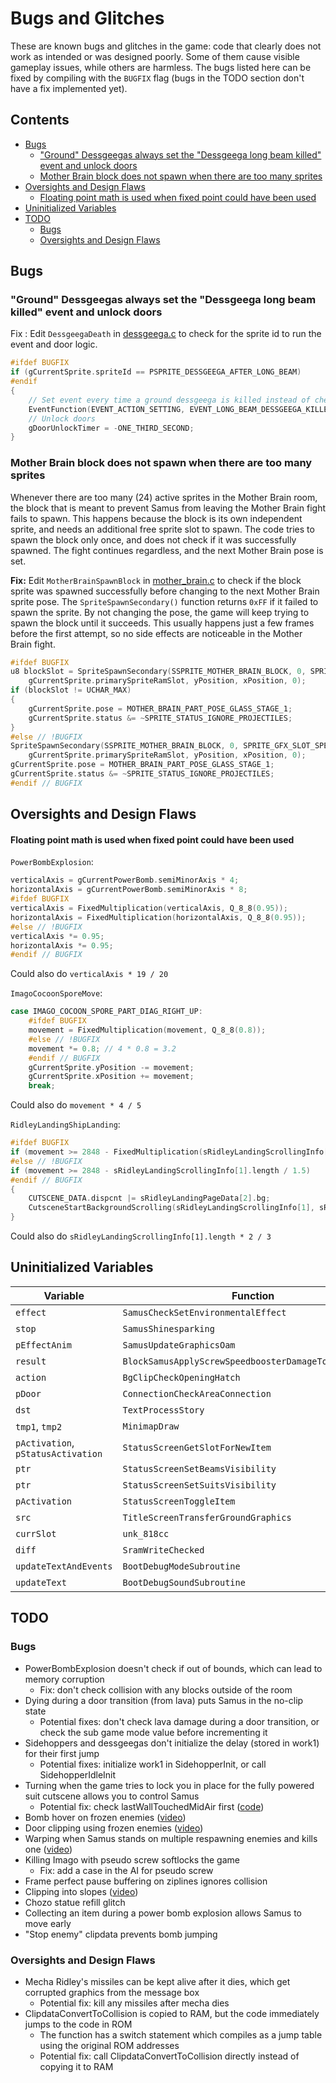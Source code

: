 # Bugs and Glitches
These are known bugs and glitches in the game: code that clearly does not work as intended or was designed poorly. Some of them cause visible gameplay issues, while others are harmless. The bugs listed here can be fixed by compiling with the `BUGFIX` flag (bugs in the TODO section don't have a fix implemented yet). 


## Contents

- [Bugs](#bugs)
  - ["Ground" Dessgeegas always set the "Dessgeega long beam killed" event and unlock doors](#ground-dessgeegas-always-set-the-dessgeega-long-beam-killed-event-and-unlock-doors)
  - [Mother Brain block does not spawn when there are too many sprites](#mother-brain-block-does-not-spawn-when-there-are-too-many-sprites)
- [Oversights and Design Flaws](#oversights-and-design-flaws)
  - [Floating point math is used when fixed point could have been used](#floating-point-math-is-used-when-fixed-point-could-have-been-used)
- [Uninitialized Variables](#uninitialized-variables)
- [TODO](#todo)
  - [Bugs](#bugs-1)
  - [Oversights and Design Flaws](#oversights-and-design-flaws-1)


## Bugs

### "Ground" Dessgeegas always set the "Dessgeega long beam killed" event and unlock doors

Fix : Edit `DessgeegaDeath` in [dessgeega.c](https://github.com/metroidret/mzm/blob/master/src/sprites_AI/dessgeega.c) to check for the sprite id to run the event and door logic.

```c
#ifdef BUGFIX
if (gCurrentSprite.spriteId == PSPRITE_DESSGEEGA_AFTER_LONG_BEAM)
#endif
{
    // Set event every time a ground dessgeega is killed instead of checking for the sprite ID ?
    EventFunction(EVENT_ACTION_SETTING, EVENT_LONG_BEAM_DESSGEEGA_KILLED);
    // Unlock doors
    gDoorUnlockTimer = -ONE_THIRD_SECOND;
}
```

### Mother Brain block does not spawn when there are too many sprites

Whenever there are too many (24) active sprites in the Mother Brain room, the block that is meant to prevent Samus from leaving the Mother Brain fight fails to spawn. This happens because the block is its own independent sprite, and needs an additional free sprite slot to spawn. The code tries to spawn the block only once, and does not check if it was successfully spawned. The fight continues regardless, and the next Mother Brain pose is set.

**Fix:** Edit `MotherBrainSpawnBlock` in [mother_brain.c](../src/sprites_AI/mother_brain.c) to check if the block sprite was spawned successfully before changing to the next Mother Brain sprite pose. The `SpriteSpawnSecondary()` function returns `0xFF` if it failed to spawn the sprite. By not changing the pose, the game will keep trying to spawn the block until it succeeds. This usually happens just a few frames before the first attempt, so no side effects are noticeable in the Mother Brain fight.

```c
#ifdef BUGFIX
u8 blockSlot = SpriteSpawnSecondary(SSPRITE_MOTHER_BRAIN_BLOCK, 0, SPRITE_GFX_SLOT_SPECIAL,
    gCurrentSprite.primarySpriteRamSlot, yPosition, xPosition, 0);
if (blockSlot != UCHAR_MAX)
{
    gCurrentSprite.pose = MOTHER_BRAIN_PART_POSE_GLASS_STAGE_1;
    gCurrentSprite.status &= ~SPRITE_STATUS_IGNORE_PROJECTILES;
}
#else // !BUGFIX
SpriteSpawnSecondary(SSPRITE_MOTHER_BRAIN_BLOCK, 0, SPRITE_GFX_SLOT_SPECIAL,
    gCurrentSprite.primarySpriteRamSlot, yPosition, xPosition, 0);
gCurrentSprite.pose = MOTHER_BRAIN_PART_POSE_GLASS_STAGE_1;
gCurrentSprite.status &= ~SPRITE_STATUS_IGNORE_PROJECTILES;
#endif // BUGFIX
```

## Oversights and Design Flaws

#### Floating point math is used when fixed point could have been used

`PowerBombExplosion`:
```c
verticalAxis = gCurrentPowerBomb.semiMinorAxis * 4;
horizontalAxis = gCurrentPowerBomb.semiMinorAxis * 8;
#ifdef BUGFIX
verticalAxis = FixedMultiplication(verticalAxis, Q_8_8(0.95));
horizontalAxis = FixedMultiplication(horizontalAxis, Q_8_8(0.95));
#else // !BUGFIX
verticalAxis *= 0.95;
horizontalAxis *= 0.95;
#endif // BUGFIX
```
Could also do `verticalAxis * 19 / 20`

`ImagoCocoonSporeMove`:
```c
case IMAGO_COCOON_SPORE_PART_DIAG_RIGHT_UP:
    #ifdef BUGFIX
    movement = FixedMultiplication(movement, Q_8_8(0.8));
    #else // !BUGFIX
    movement *= 0.8; // 4 * 0.8 = 3.2
    #endif // BUGFIX
    gCurrentSprite.yPosition -= movement;
    gCurrentSprite.xPosition += movement;
    break;
```
Could also do `movement * 4 / 5`

`RidleyLandingShipLanding`:
```c
#ifdef BUGFIX
if (movement >= 2848 - FixedMultiplication(sRidleyLandingScrollingInfo[1].length, Q_8_8(2.f / 3)))
#else // !BUGFIX
if (movement >= 2848 - sRidleyLandingScrollingInfo[1].length / 1.5)
#endif // BUGFIX
{
    CUTSCENE_DATA.dispcnt |= sRidleyLandingPageData[2].bg;
    CutsceneStartBackgroundScrolling(sRidleyLandingScrollingInfo[1], sRidleyLandingPageData[2].bg);
}
```
Could also do `sRidleyLandingScrollingInfo[1].length * 2 / 3`

## Uninitialized Variables

| Variable | Function | File |
|----------|----------|------|
| `effect` | `SamusCheckSetEnvironmentalEffect` | [samus.c](../src/samus.c) |
| `stop` | `SamusShinesparking` | [samus.c](../src/samus.c) |
| `pEffectAnim` | `SamusUpdateGraphicsOam` | [samus.c](../src/samus.c) |
| `result` | `BlockSamusApplyScrewSpeedboosterDamageToEnvironment` | [block.c](../src/block.c) |
| `action` | `BgClipCheckOpeningHatch` | [bg_clip.c](../src/bg_clip.c) |
| `pDoor` | `ConnectionCheckAreaConnection` | [connection.c](../src/connection.c) |
| `dst` | `TextProcessStory` | [text.c](../src/text.c) |
| `tmp1`, `tmp2` | `MinimapDraw` | [minimap.c](../src/minimap.c) |
| `pActivation`, `pStatusActivation` | `StatusScreenGetSlotForNewItem` | [status_screen.c](../src/menus/status_screen.c) |
| `ptr` | `StatusScreenSetBeamsVisibility` | [status_screen.c](../src/menus/status_screen.c) |
| `ptr` | `StatusScreenSetSuitsVisibility` | [status_screen.c](../src/menus/status_screen.c) |
| `pActivation` | `StatusScreenToggleItem` | [status_screen.c](../src/menus/status_screen.c) |
| `src` | `TitleScreenTransferGroundGraphics` | [title_screen.c](../src/menus/title_screen.c) |
| `currSlot` | `unk_818cc` | [tourian_escape.c](../src/tourian_escape.c) |
| `diff` | `SramWriteChecked` | [sram.c](../src/sram/sram.c) |
| `updateTextAndEvents` | `BootDebugModeSubroutine` | [boot_debug.c](../src/menus/boot_debug.c) |
| `updateText` | `BootDebugSoundSubroutine` | [boot_debug.c](../src/menus/boot_debug.c) |


## TODO

### Bugs

- PowerBombExplosion doesn't check if out of bounds, which can lead to memory corruption
  - Fix: don't check collision with any blocks outside of the room
- Dying during a door transition (from lava) puts Samus in the no-clip state
  - Potential fixes: don't check lava damage during a door transition, or check the sub game mode value before incrementing it
- Sidehoppers and dessgeegas don't initialize the delay (stored in work1) for their first jump
  - Potential fixes: initialize work1 in SidehopperInit, or call SidehopperIdleInit
- Turning when the game tries to lock you in place for the fully powered suit cutscene allows you to control Samus
  - Potential fix: check lastWallTouchedMidAir first ([code](https://github.com/metroidret/mzm/blob/4d9b219990ad5cce9c35f495195fe6019fecbac1/src/samus.c#L6551-L6555))
- Bomb hover on frozen enemies ([video](https://youtu.be/UIK8YnT1sG4))
- Door clipping using frozen enemies ([video](https://www.youtube.com/watch?v=iMObZ5EbooE))
- Warping when Samus stands on multiple respawning enemies and kills one ([video](https://youtu.be/WfxkYSPTjWw))
- Killing Imago with pseudo screw softlocks the game
  - Fix: add a case in the AI for pseudo screw
- Frame perfect pause buffering on ziplines ignores collision
- Clipping into slopes ([video](https://www.youtube.com/watch?v=XiZRJesXHWw))
- Chozo statue refill glitch
- Collecting an item during a power bomb explosion allows Samus to move early
- "Stop enemy" clipdata prevents bomb jumping

### Oversights and Design Flaws

- Mecha Ridley's missiles can be kept alive after it dies, which get corrupted graphics from the message box
  - Potential fix: kill any missiles after mecha dies
- ClipdataConvertToCollision is copied to RAM, but the code immediately jumps to the code in ROM
  - The function has a switch statement which compiles as a jump table using the original ROM addresses
  - Potential fix: call ClipdataConvertToCollision directly instead of copying it to RAM
